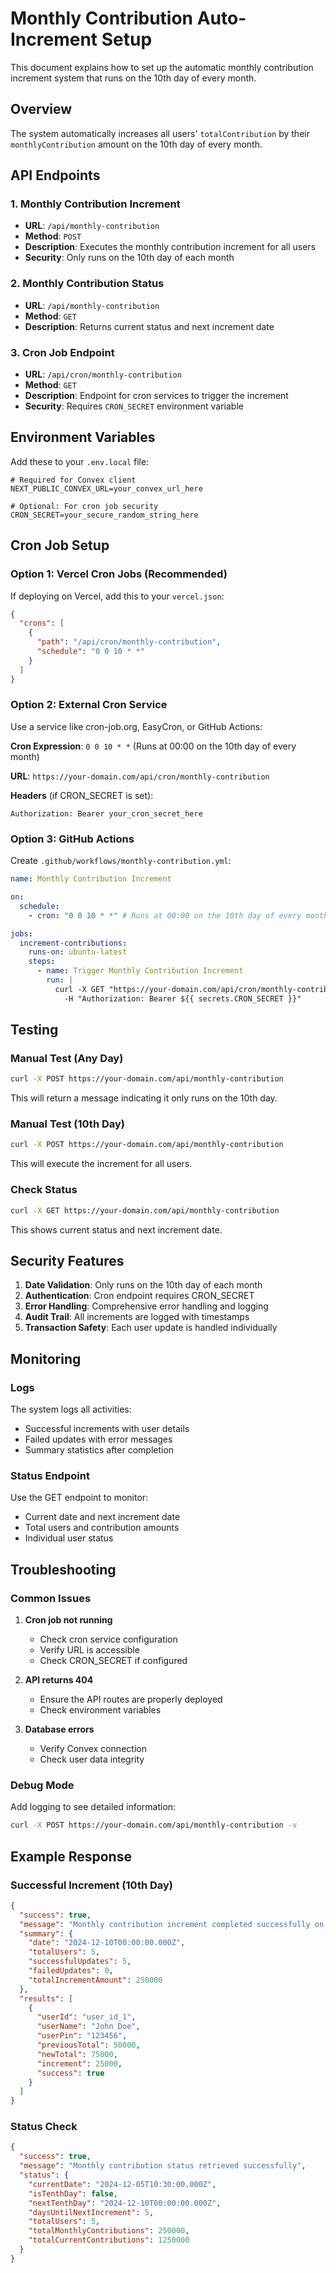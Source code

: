 # Monthly Contribution Auto-Increment Setup

This document explains how to set up the automatic monthly contribution increment system that runs on the 10th day of every month.

## Overview

The system automatically increases all users' `totalContribution` by their `monthlyContribution` amount on the 10th day of every month.

## API Endpoints

### 1. Monthly Contribution Increment

- **URL**: `/api/monthly-contribution`
- **Method**: `POST`
- **Description**: Executes the monthly contribution increment for all users
- **Security**: Only runs on the 10th day of each month

### 2. Monthly Contribution Status

- **URL**: `/api/monthly-contribution`
- **Method**: `GET`
- **Description**: Returns current status and next increment date

### 3. Cron Job Endpoint

- **URL**: `/api/cron/monthly-contribution`
- **Method**: `GET`
- **Description**: Endpoint for cron services to trigger the increment
- **Security**: Requires `CRON_SECRET` environment variable

## Environment Variables

Add these to your `.env.local` file:

```env
# Required for Convex client
NEXT_PUBLIC_CONVEX_URL=your_convex_url_here

# Optional: For cron job security
CRON_SECRET=your_secure_random_string_here
```

## Cron Job Setup

### Option 1: Vercel Cron Jobs (Recommended)

If deploying on Vercel, add this to your `vercel.json`:

```json
{
  "crons": [
    {
      "path": "/api/cron/monthly-contribution",
      "schedule": "0 0 10 * *"
    }
  ]
}
```

### Option 2: External Cron Service

Use a service like cron-job.org, EasyCron, or GitHub Actions:

**Cron Expression**: `0 0 10 * *` (Runs at 00:00 on the 10th day of every month)

**URL**: `https://your-domain.com/api/cron/monthly-contribution`

**Headers** (if CRON_SECRET is set):

```
Authorization: Bearer your_cron_secret_here
```

### Option 3: GitHub Actions

Create `.github/workflows/monthly-contribution.yml`:

```yaml
name: Monthly Contribution Increment

on:
  schedule:
    - cron: "0 0 10 * *" # Runs at 00:00 on the 10th day of every month

jobs:
  increment-contributions:
    runs-on: ubuntu-latest
    steps:
      - name: Trigger Monthly Contribution Increment
        run: |
          curl -X GET "https://your-domain.com/api/cron/monthly-contribution" \
            -H "Authorization: Bearer ${{ secrets.CRON_SECRET }}"
```

## Testing

### Manual Test (Any Day)

```bash
curl -X POST https://your-domain.com/api/monthly-contribution
```

This will return a message indicating it only runs on the 10th day.

### Manual Test (10th Day)

```bash
curl -X POST https://your-domain.com/api/monthly-contribution
```

This will execute the increment for all users.

### Check Status

```bash
curl -X GET https://your-domain.com/api/monthly-contribution
```

This shows current status and next increment date.

## Security Features

1. **Date Validation**: Only runs on the 10th day of each month
2. **Authentication**: Cron endpoint requires CRON_SECRET
3. **Error Handling**: Comprehensive error handling and logging
4. **Audit Trail**: All increments are logged with timestamps
5. **Transaction Safety**: Each user update is handled individually

## Monitoring

### Logs

The system logs all activities:

- Successful increments with user details
- Failed updates with error messages
- Summary statistics after completion

### Status Endpoint

Use the GET endpoint to monitor:

- Current date and next increment date
- Total users and contribution amounts
- Individual user status

## Troubleshooting

### Common Issues

1. **Cron job not running**
   - Check cron service configuration
   - Verify URL is accessible
   - Check CRON_SECRET if configured

2. **API returns 404**
   - Ensure the API routes are properly deployed
   - Check environment variables

3. **Database errors**
   - Verify Convex connection
   - Check user data integrity

### Debug Mode

Add logging to see detailed information:

```bash
curl -X POST https://your-domain.com/api/monthly-contribution -v
```

## Example Response

### Successful Increment (10th Day)

```json
{
  "success": true,
  "message": "Monthly contribution increment completed successfully on Mon Dec 10 2024",
  "summary": {
    "date": "2024-12-10T00:00:00.000Z",
    "totalUsers": 5,
    "successfulUpdates": 5,
    "failedUpdates": 0,
    "totalIncrementAmount": 250000
  },
  "results": [
    {
      "userId": "user_id_1",
      "userName": "John Doe",
      "userPin": "123456",
      "previousTotal": 50000,
      "newTotal": 75000,
      "increment": 25000,
      "success": true
    }
  ]
}
```

### Status Check

```json
{
  "success": true,
  "message": "Monthly contribution status retrieved successfully",
  "status": {
    "currentDate": "2024-12-05T10:30:00.000Z",
    "isTenthDay": false,
    "nextTenthDay": "2024-12-10T00:00:00.000Z",
    "daysUntilNextIncrement": 5,
    "totalUsers": 5,
    "totalMonthlyContributions": 250000,
    "totalCurrentContributions": 1250000
  }
}
```
